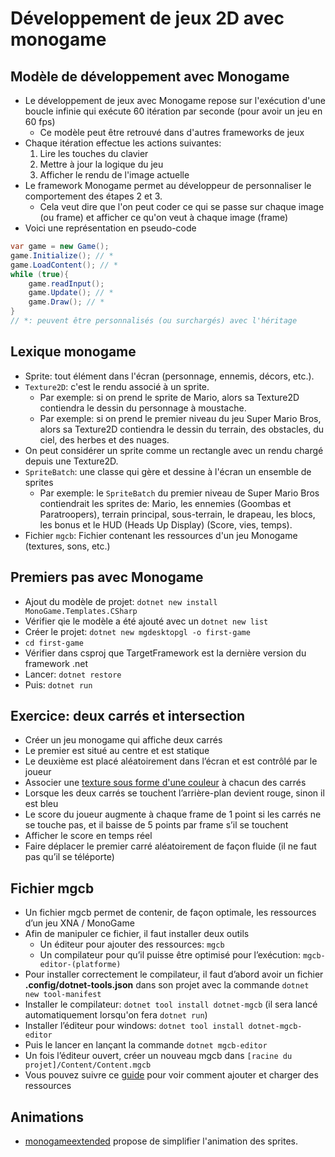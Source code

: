 # Développement de jeux 2D avec monogame

## Modèle de développement avec Monogame

- Le développement de jeux avec Monogame repose sur l'exécution d'une boucle infinie qui exécute 60 itération par seconde (pour avoir un jeu en 60 fps)
    - Ce modèle peut être retrouvé dans d'autres frameworks de jeux
- Chaque itération effectue les actions suivantes:
    1. Lire les touches du clavier
    1. Mettre à jour la logique du jeu
    1. Afficher le rendu de l'image actuelle
- Le framework Monogame permet au développeur de personnaliser le comportement des étapes 2 et 3.
    - Cela veut dire que l'on peut coder ce qui se passe sur chaque image (ou frame) et afficher ce qu'on veut à chaque image (frame)
- Voici une représentation en pseudo-code

```cs
var game = new Game();
game.Initialize(); // *
game.LoadContent(); // *
while (true){
    game.readInput();
    game.Update(); // *
    game.Draw(); // *
}
// *: peuvent être personnalisés (ou surchargés) avec l'héritage
```

## Lexique monogame

- Sprite: tout élément dans l'écran (personnage, ennemis, décors, etc.).
- `Texture2D`: c'est le rendu associé à un sprite.
    - Par exemple: si on prend le sprite de Mario, alors sa Texture2D contiendra le dessin du personnage à moustache.
    - Par exemple: si on prend le premier niveau du jeu Super Mario Bros, alors sa Texture2D contiendra le dessin du terrain, des obstacles, du ciel, des herbes et des nuages.
- On peut considérer un sprite comme un rectangle avec un rendu chargé depuis une Texture2D.
- `SpriteBatch`: une classe qui gère et dessine à l'écran un ensemble de sprites
    - Par exemple: le `SpriteBatch` du premier niveau de Super Mario Bros contiendrait les sprites de: Mario, les ennemies (Goombas et Paratroopers), terrain principal, sous-terrain, le drapeau, les blocs, les bonus et le HUD (Heads Up Display) (Score, vies, temps).
- Fichier `mgcb`: Fichier contenant les ressources d'un jeu Monogame (textures, sons, etc.)

## Premiers pas avec Monogame

- Ajout du modèle de projet: `dotnet new install MonoGame.Templates.CSharp`
- Vérifier qie le modèle a été ajouté avec un `dotnet new list`
- Créer le projet: `dotnet new mgdesktopgl -o first-game`
- `cd first-game`
- Vérifier dans csproj que TargetFramework est la dernière version du framework .net
- Lancer: `dotnet restore`
- Puis: `dotnet run`

## Exercice: deux carrés et intersection

- Créer un jeu monogame qui affiche deux carrés
- Le premier est situé au centre et est statique
- Le deuxième est placé aléatoirement dans l’écran et est contrôlé par le joueur
- Associer une [texture sous forme d'une couleur](https://docs.monogame.net/articles/getting_started/4_adding_content.html) à chacun des carrés
- Lorsque les deux carrés se touchent l’arrière-plan devient rouge, sinon il est bleu
- Le score du joueur augmente à chaque frame de 1 point si les carrés ne se touche pas, et il baisse de 5 points par frame s’il se touchent
- Afficher le score en temps réel
- Faire déplacer le premier carré aléatoirement de façon fluide (il ne faut pas qu’il se téléporte)

## Fichier mgcb

- Un fichier mgcb permet de contenir, de façon optimale, les ressources d’un jeu XNA / MonoGame
- Afin de manipuler ce fichier, il faut installer deux outils
    - Un éditeur pour ajouter des ressources: `mgcb`
    - Un compilateur pour qu’il puisse être optimisé pour l’exécution: `mgcb-editor-(platforme)`
- Pour installer correctement le compilateur, il faut d’abord avoir un fichier **.config/dotnet-tools.json** dans son projet avec la commande `dotnet new tool-manifest`
- Installer le compilateur: `dotnet tool install dotnet-mgcb` (il sera lancé automatiquement lorsqu'on fera `dotnet run`)
- Installer l’éditeur pour windows: `dotnet tool install dotnet-mgcb-editor`
- Puis le lancer en lançant la commande `dotnet mgcb-editor`
- Un fois l’éditeur ouvert, créer un nouveau mgcb dans `[racine du projet]/Content/Content.mgcb`
- Vous pouvez suivre ce [guide](https://docs.monogame.net/articles/getting_started/4_adding_content.html) pour voir comment ajouter et charger des ressources

## Animations

- [monogameextended](https://www.monogameextended.net/docs/features/animations/animations/) propose de simplifier l'animation des sprites.
